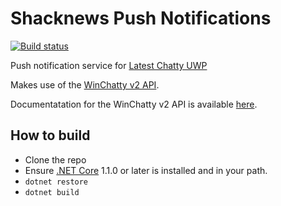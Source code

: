 # Shacknews Push Notifications
[![Build status](https://ci.appveyor.com/api/projects/status/lec194l9si2nq86x/branch/master?svg=true)](https://ci.appveyor.com/project/boarder2/shacknews-push-notifications/branch/master)

Push notification service for [Latest Chatty UWP](https://github.com/boarder2/Latest-Chatty-8)

Makes use of the [WinChatty v2 API](https://github.com/electroly/winchatty-server).

Documentatation for the WinChatty v2 API is available [here](http://winchatty.com/v2/readme).

How to build
------
 - Clone the repo
 - Ensure [.NET Core](https://www.microsoft.com/net/core) 1.1.0 or later is installed and in your path.
 - `dotnet restore`
 - `dotnet build`

